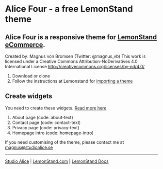 # Alice Four - a free LemonStand theme

## Alice Four is a responsive theme for [LemonStand eCommerce](https://lemonstand.com).

Created by: Magnus von Bromsen (Twitter: @magnus_vb)
This work is licensed under a Creative Commons Attribution-NoDerivatives 4.0 International License http://creativecommons.org/licenses/by-nd/4.0/

1. Download or clone
2. Follow the instructions at Lemonstand for [importing a theme](https://docs.lemonstand.com/themes/creating-themes)

## Create widgets

You need to create these widgets. [Read more here](https://docs.lemonstand.com/themes/widget-blocks)
1. About page (code: about-text)
2. Contact page (code: contact-text)
3. Privacy page (code: privacy-text)
4. Homepage intro (code: homepage-intro)

If you need customising of the theme, please contact me at magnus@studioalice.se

---

[Studio Alice](https://studioalice.se) |
[LemonStand.com](https://lemonstand.com) | [LemonStand Docs](https://docs.lemonstand.com)
